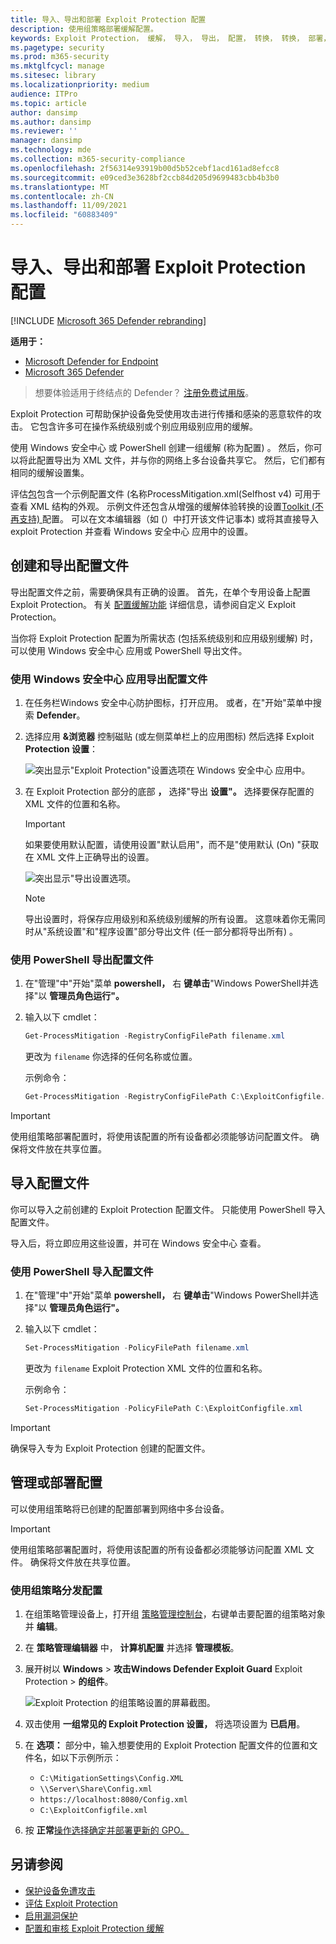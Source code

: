 ```yaml
---
title: 导入、导出和部署 Exploit Protection 配置
description: 使用组策略部署缓解配置。
keywords: Exploit Protection， 缓解， 导入， 导出， 配置， 转换， 转换， 部署， 安装
ms.pagetype: security
ms.prod: m365-security
ms.mktglfcycl: manage
ms.sitesec: library
ms.localizationpriority: medium
audience: ITPro
ms.topic: article
author: dansimp
ms.author: dansimp
ms.reviewer: ''
manager: dansimp
ms.technology: mde
ms.collection: m365-security-compliance
ms.openlocfilehash: 2f56314e93919b00d5b52cebf1acd161ad8efcc8
ms.sourcegitcommit: e09ced3e3628bf2ccb84d205d9699483cbb4b3b0
ms.translationtype: MT
ms.contentlocale: zh-CN
ms.lasthandoff: 11/09/2021
ms.locfileid: "60883409"
---
```

# <a name="import-export-and-deploy-exploit-protection-configurations"></a>导入、导出和部署 Exploit Protection 配置

[!INCLUDE [Microsoft 365 Defender rebranding](../../includes/microsoft-defender.md)]


**适用于：**
- [Microsoft Defender for Endpoint](https://go.microsoft.com/fwlink/p/?linkid=2154037)
- [Microsoft 365 Defender](https://go.microsoft.com/fwlink/?linkid=2118804)

> 想要体验适用于终结点的 Defender？ [注册免费试用版](https://signup.microsoft.com/create-account/signup?products=7f379fee-c4f9-4278-b0a1-e4c8c2fcdf7e&ru=https://aka.ms/MDEp2OpenTrial?ocid=docs-wdatp-exposedapis-abovefoldlink)。

Exploit Protection 可帮助保护设备免受使用攻击进行传播和感染的恶意软件的攻击。 它包含许多可在操作系统级别或个别应用级别应用的缓解。

使用 Windows 安全中心 或 PowerShell 创建一组缓解 (称为配置) 。 然后，你可以将此配置导出为 XML 文件，并与你的网络上多台设备共享它。 然后，它们都有相同的缓解设置集。

评估[包](https://demo.wd.microsoft.com/Page/EP)包含一个示例配置文件 (名称ProcessMitigation.xml(Selfhost v4) 可用于查看 XML 结构的外观。  示例文件还包含从增强的缓解体验转换的设置[Toolkit (不再支持) ](https://support.microsoft.com/help/2458544/the-enhanced-mitigation-experience-toolkit)配置。 可以在文本编辑器（如 (）中打开该文件记事本) 或将其直接导入 exploit Protection 并查看 Windows 安全中心 应用中的设置。

## <a name="create-and-export-a-configuration-file"></a>创建和导出配置文件

导出配置文件之前，需要确保具有正确的设置。 首先，在单个专用设备上配置 Exploit Protection。 有关 [配置缓解功能](customize-exploit-protection.md) 详细信息，请参阅自定义 Exploit Protection。

当你将 Exploit Protection 配置为所需状态 (包括系统级别和应用级别缓解) 时，可以使用 Windows 安全中心 应用或 PowerShell 导出文件。

### <a name="use-the-windows-security-app-to-export-a-configuration-file"></a>使用 Windows 安全中心 应用导出配置文件

1. 在任务栏Windows 安全中心防护图标，打开应用。 或者，在"开始"菜单中搜索 **Defender**。

2. 选择应用 **&浏览器** 控制磁贴 (或左侧菜单栏上的应用图标) 然后选择 Exploit **Protection 设置**：

    ![突出显示"Exploit Protection"设置选项在 Windows 安全中心 应用中。](../../media/wdsc-exp-prot.png)

3. 在 Exploit Protection 部分的底部 **，** 选择"导出 **设置"。** 选择要保存配置的 XML 文件的位置和名称。

    > [!IMPORTANT]
    > 如果要使用默认配置，请使用设置"默认启用"，而不是"使用默认 (On) "获取在 XML 文件上正确导出的设置。

    ![突出显示"导出设置选项。](../../media/wdsc-exp-prot-export.png)

    > [!NOTE]
    > 导出设置时，将保存应用级别和系统级别缓解的所有设置。 这意味着你无需同时从"系统设置"和"程序设置"部分导出文件 (任一部分都将导出所有) 。

### <a name="use-powershell-to-export-a-configuration-file"></a>使用 PowerShell 导出配置文件

1. 在"管理"中"开始"菜单 **powershell，** 右 **键单击**"Windows PowerShell并选择"以 **管理员角色运行"。**
2. 输入以下 cmdlet：

    ```PowerShell
    Get-ProcessMitigation -RegistryConfigFilePath filename.xml
    ```

    更改为 `filename` 你选择的任何名称或位置。

    示例命令：

    ```powershell
    Get-ProcessMitigation -RegistryConfigFilePath C:\ExploitConfigfile.xml
    ```

> [!IMPORTANT]
> 使用组策略部署配置时，将使用该配置的所有设备都必须能够访问配置文件。 确保将文件放在共享位置。

## <a name="import-a-configuration-file"></a>导入配置文件

你可以导入之前创建的 Exploit Protection 配置文件。 只能使用 PowerShell 导入配置文件。

导入后，将立即应用这些设置，并可在 Windows 安全中心 查看。

### <a name="use-powershell-to-import-a-configuration-file"></a>使用 PowerShell 导入配置文件

1. 在"管理"中"开始"菜单 **powershell，** 右 **键单击**"Windows PowerShell并选择"以 **管理员角色运行"。**
2. 输入以下 cmdlet：

    ```PowerShell
    Set-ProcessMitigation -PolicyFilePath filename.xml
    ```

    更改为 `filename` Exploit Protection XML 文件的位置和名称。

    示例命令：

    ```powershell
    Set-ProcessMitigation -PolicyFilePath C:\ExploitConfigfile.xml
    ```

> [!IMPORTANT]
> 确保导入专为 Exploit Protection 创建的配置文件。

## <a name="manage-or-deploy-a-configuration"></a>管理或部署配置

可以使用组策略将已创建的配置部署到网络中多台设备。

> [!IMPORTANT]
> 使用组策略部署配置时，将使用该配置的所有设备都必须能够访问配置 XML 文件。 确保将文件放在共享位置。

### <a name="use-group-policy-to-distribute-the-configuration"></a>使用组策略分发配置

1. 在组策略管理设备上，打开组 [策略管理控制台](/previous-versions/windows/desktop/gpmc/group-policy-management-console-portal)，右键单击要配置的组策略对象并 **编辑**。

2. 在 **策略管理编辑器** 中， **计算机配置** 并选择 **管理模板**。

3. 展开树以 **Windows** \> **攻击Windows Defender Exploit Guard** Exploit Protection \> **的组件**。

    ![Exploit Protection 的组策略设置的屏幕截图。](../../media/exp-prot-gp.png)

4. 双击使用 **一组常见的 Exploit Protection 设置，** 将选项设置为 **已启用**。

5. 在 **选项：** 部分中，输入想要使用的 Exploit Protection 配置文件的位置和文件名，如以下示例所示：

    - `C:\MitigationSettings\Config.XML`
    - `\\Server\Share\Config.xml`
    - `https://localhost:8080/Config.xml`
    - `C:\ExploitConfigfile.xml`

6. 按 **正常**[操作选择确定并部署更新的 GPO。](/windows/win32/srvnodes/group-policy)

## <a name="see-also"></a>另请参阅

- [保护设备免遭攻击](exploit-protection.md)
- [评估 Exploit Protection](evaluate-exploit-protection.md)
- [启用漏洞保护](enable-exploit-protection.md)
- [配置和审核 Exploit Protection 缓解](customize-exploit-protection.md)

